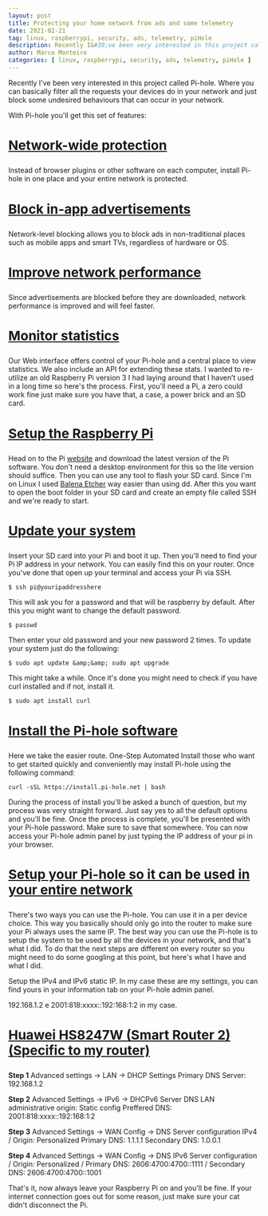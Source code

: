 ```yaml
---
layout: post
title: Protecting your home network from ads and some telemetry
date: 2021-02-21
tag: linux, raspberrypi, security, ads, telemetry, piHole
description: Recently I&#39;ve been very interested in this project called Pi-hole. Where you can basically filter all the requests your devices do in your network and just block some undesired behaviours that can occur in your network.
author: Marco Monteiro
categories: [ linux, raspberrypi, security, ads, telemetry, piHole ]
---
```

Recently I&#39;ve been very interested in this project called Pi-hole. Where you can basically filter all the requests your devices do in your network and just block some undesired behaviours that can occur in your network.

<!--more-->

With Pi-hole you&#39;ll get this set of features:

<h3 style="font-weight: 400; font-size: 26px;"><strong><u>Network-wide protection</u></strong></h3>

Instead of browser plugins or other software on each computer, install Pi-hole in one place and your entire network is protected.

<h3 style="font-weight: 400; font-size: 26px;"><strong><u>Block in-app advertisements</u></strong></h3>

Network-level blocking allows you to block ads in non-traditional places such as mobile apps and smart TVs, regardless of hardware or OS.

<h3 style="font-weight: 400; font-size: 26px;"><strong><u>Improve network performance</u></strong></h3>

Since advertisements are blocked before they are downloaded, network performance is improved and will feel faster.

<h3 style="font-weight: 400; font-size: 26px;"><strong><u>Monitor statistics</u></strong></h3>

Our Web interface offers control of your Pi-hole and a central place to view statistics. We also include an API for extending these stats. I wanted to re-utilize an old Raspberry Pi version 3 I had laying around that I haven’t used in a long time so here&#39;s the process. First, you&#39;ll need a Pi, a zero could work fine just make sure you have that, a case, a power brick and an SD card.

<h3 style="font-weight: 400; font-size: 26px;"><strong><u>Setup the Raspberry Pi</u></strong></h3>

Head on to the Pi [website](https://www.raspberrypi.org/software/operating-systems/#raspberry-pi-os-32-bit) and download the latest version of the Pi software. You don&#39;t need a desktop environment for this so the lite version should suffice. Then you can use any tool to flash your SD card. Since I&#39;m on Linux I used [Balena Etcher](https://www.balena.io/etcher/) way easier than using dd. After this you want to open the boot folder in your SD card and create an empty file called SSH and we&#39;re ready to start.

<h3 style="font-weight: 400; font-size: 26px;"><strong><u>Update your system</u></strong></h3>

Insert your SD card into your Pi and boot it up. Then you&#39;ll need to find your Pi IP address in your network. You can easily find this on your router. Once you&#39;ve done that open up your terminal and access your Pi via SSH.

    $ ssh pi@youripaddresshere

This will ask you for a password and that will be raspberry by default. After this you might want to change the default password.

    $ passwd

Then enter your old password and your new password 2 times. To update your system just do the following:

    $ sudo apt update &amp;&amp; sudo apt upgrade

This might take a while. Once it&#39;s done you might need to check if you have curl installed and if not, install it.

    $ sudo apt install curl

<h3 style="font-weight: 400; font-size: 26px;"><strong><u>Install the Pi-hole software</u></strong></h3>

Here we take the easier route. One-Step Automated Install those who want to get started quickly and conveniently may install Pi-hole using the following command:

    curl -sSL https://install.pi-hole.net | bash

During the process of install you&#39;ll be asked a bunch of question, but my process was very straight forward. Just say yes to all the default options and you&#39;ll be fine. Once the process is complete, you&#39;ll be presented with your Pi-hole password. Make sure to save that somewhere. You can now access your Pi-hole admin panel by just typing the IP address of your pi in your browser.

<h3 style="font-weight: 400; font-size: 26px;"><strong><u>Setup your Pi-hole so it can be used in your entire network</u></strong></h3>

There&#39;s two ways you can use the Pi-hole. You can use it in a per device choice. This way you basically should only go into the router to make sure your Pi always uses the same IP. The best way you can use the Pi-hole is to setup the system to be used by all the devices in your network, and that&#39;s what I did. To do that the next steps are different on every router so you might need to do some googling at this point, but here&#39;s what I have and what I did.

Setup the IPv4 and IPv6 static IP. In my case these are my settings, you can find yours in your information tab on your Pi-hole admin panel.

192.168.1.2 e 2001:818:xxxx::192:168:1:2 in my case.

<h3 style="font-weight: 400; font-size: 26px;"><strong><u>Huawei HS8247W (Smart Router 2) (Specific to my router)</u></strong></h3>

**Step 1** Advanced settings -&gt; LAN -&gt; DHCP Settings Primary DNS Server: 192.168.1.2

**Step 2** Advanced Settings -&gt; IPv6 -&gt; DHCPv6 Server DNS LAN administrative origin: Static config Preffered DNS: 2001:818:xxxx::192:168:1:2

**Step 3** Advanced Settings -&gt; WAN Config -&gt; DNS Server configuration IPv4 / Origin: Personalized Primary DNS: 1.1.1.1 Secondary DNS: 1.0.0.1

**Step 4** Advanced Settings -&gt; WAN Config -&gt; DNS IPv6 Server configuration / Origin: Personalized / Primary DNS: 2606:4700:4700::1111 / Secondary DNS: 2606:4700:4700::1001

That&#39;s it, now always leave your Raspberry Pi on and you&#39;ll be fine. If your internet connection goes out for some reason, just make sure your cat didn&#39;t disconnect the Pi.